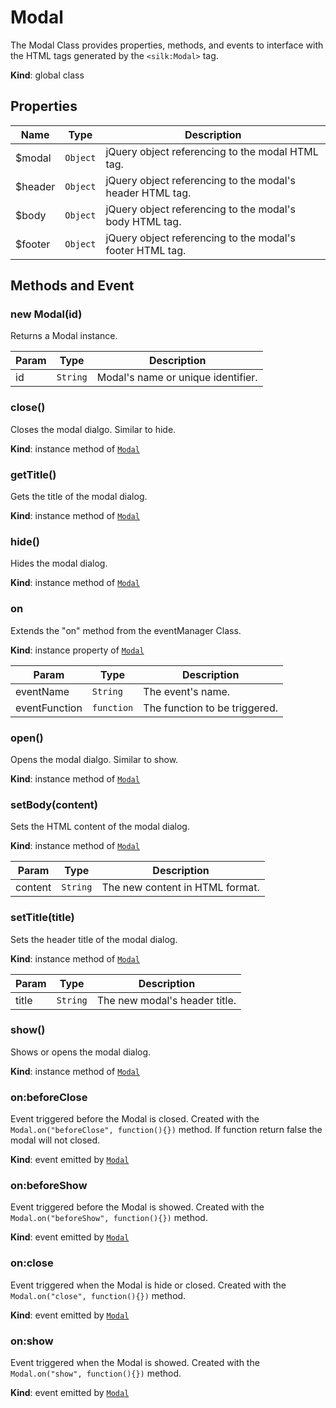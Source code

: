 # Modal
 The Modal Class provides properties, methods, and events to interface with the HTML tags generated by the ```<silk:Modal>``` tag.

**Kind**: global class  
## Properties

| Name | Type | Description |
| --- | --- | --- |
| $modal | <code>Object</code> | jQuery object referencing to the modal HTML tag. |
| $header | <code>Object</code> | jQuery object referencing to the modal's header HTML tag. |
| $body | <code>Object</code> | jQuery object referencing to the modal's body HTML tag. |
| $footer | <code>Object</code> | jQuery object referencing to the modal's footer HTML tag. |



## Methods and Event
 <a name="_new"></a>

### new Modal(id)
Returns a Modal instance.


| Param | Type | Description |
| --- | --- | --- |
| id | <code>String</code> | Modal's name or unique identifier. |

<a name="Modal+close"></a>

### close()
Closes the modal dialgo. Similar to hide.

**Kind**: instance method of [<code>Modal</code>](#Modal)  
<a name="Modal+getTitle"></a>

### getTitle()
Gets the title of the modal dialog.

**Kind**: instance method of [<code>Modal</code>](#Modal)  
<a name="Modal+hide"></a>

### hide()
Hides the modal dialog.

**Kind**: instance method of [<code>Modal</code>](#Modal)  
<a name="Modal+on"></a>

### on
Extends the "on" method from the eventManager Class.

**Kind**: instance property of [<code>Modal</code>](#Modal)  

| Param | Type | Description |
| --- | --- | --- |
| eventName | <code>String</code> | The event's name. |
| eventFunction | <code>function</code> | The function to be triggered. |

<a name="Modal+open"></a>

### open()
Opens the modal dialgo. Similar to show.

**Kind**: instance method of [<code>Modal</code>](#Modal)  
<a name="Modal+setBody"></a>

### setBody(content)
Sets the HTML content of the modal dialog.

**Kind**: instance method of [<code>Modal</code>](#Modal)  

| Param | Type | Description |
| --- | --- | --- |
| content | <code>String</code> | The new content in HTML format. |

<a name="Modal+setTitle"></a>

### setTitle(title)
Sets the header title of the modal dialog.

**Kind**: instance method of [<code>Modal</code>](#Modal)  

| Param | Type | Description |
| --- | --- | --- |
| title | <code>String</code> | The new modal's header title. |

<a name="Modal+show"></a>

### show()
Shows or opens the modal dialog.

**Kind**: instance method of [<code>Modal</code>](#Modal)  
<a name="Modal+Event_beforeClose"></a>

### on:beforeClose
Event triggered before the Modal is closed. Created with the ```Modal.on("beforeClose", function(){})``` method. If function return false the modal will not closed.

**Kind**: event emitted by [<code>Modal</code>](#Modal)  
<a name="Modal+Event_beforeShow"></a>

### on:beforeShow
Event triggered before the Modal is showed. Created with the ```Modal.on("beforeShow", function(){})``` method.

**Kind**: event emitted by [<code>Modal</code>](#Modal)  
<a name="Modal+Event_close"></a>

### on:close
Event triggered when the Modal is hide or closed. Created with the ```Modal.on("close", function(){})``` method.

**Kind**: event emitted by [<code>Modal</code>](#Modal)  
<a name="Modal+Event_show"></a>

### on:show
Event triggered when the Modal is showed. Created with the ```Modal.on("show", function(){})``` method.

**Kind**: event emitted by [<code>Modal</code>](#Modal)  

